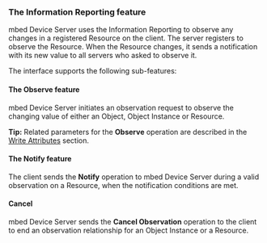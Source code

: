 ### The Information Reporting feature

mbed Device Server uses the Information Reporting to observe any changes in a registered Resource on the client. The server registers to observe the Resource. When the Resource changes, it sends a notification with its new value to all servers who asked to observe it.

The interface supports the following sub-features:

#### The Observe feature

mbed Device Server initiates an observation request to observe the changing value of either an Object, Object Instance or Resource.

<span class="tips">**Tip:** Related parameters for the **Observe** operation are described in the [Write Attributes](dev_man_serv_enable.md#write-attributes) section.</span>

#### The Notify feature

The client sends the **Notify** operation to mbed Device Server during a valid observation on a Resource, when the notification conditions are met.

#### Cancel

mbed Device Server sends the **Cancel Observation** operation to the client to end an observation relationship for an Object Instance or a Resource.

